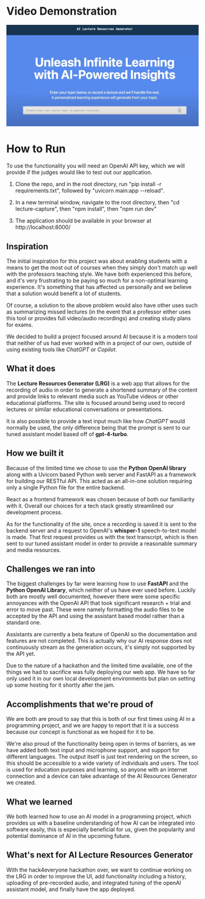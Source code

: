 # Video Demonstration 
[![Video Link](thumbnail.png)](https://www.youtube.com/watch?v=a-jg_55X8vo "AI Resources Generator")

# How to Run

To use the functionality you will need an OpenAI API key, which we will provide if the judges would like to test out our application. 

1. Clone the repo, and in the root directory, run "pip install -r requirements.txt", followed by "uvicorn main:app --reload".

2. In a new terminal window, navigate to the root directory, then "cd lecture-capture", then "npm install", then "npm run dev"

3. The application should be available in your browser at http://localhost:8000/

## Inspiration

The initial inspiration for this project was about enabling students with a means to get the most out of courses when they simply don't match up well with the professors teaching style. We have both experienced this before, and it's very frustrating to be paying so much for a non-optimal learning experience. It's something that has affected us personally and we believe that a solution would benefit a lot of students.

Of course, a solution to the above problem would also have other uses such as summarizing missed lectures (in the event that a professor either uses this tool or provides full video/audio recordings) and creating study plans for exams.

We decided to build a project focused around AI because it is a modern tool that neither of us had ever worked with in a project of our own, outside of using existing tools like _ChatGPT_ or _Copilot_.

## What it does

The **Lecture Resources Generator (LRG)** is a web app that allows for the recording of audio in order to generate a shortened summary of the content and provide links to relevant media such as YouTube videos or other educational platforms. The site is focused around being used to record lectures or similar educational conversations or presentations. 

It is also possible to provide a text input much like how _ChatGPT_ would normally be used, the only difference being that the prompt is sent to our tuned assistant model based off of **gpt-4-turbo**.

## How we built it

Because of the limited time we chose to use the **Python OpenAI library** along with a Uvicorn based Python web server and FastAPI as a framework for building our RESTful API. This acted as an all-in-one solution requiring only a single Python file for the entire backend.

React as a frontend framework was chosen because of both our familiarity with it. Overall our choices for a tech stack greatly streamlined our development process.

As for the functionality of the site, once a recording is saved it is sent to the backend server and a request to OpenAI's **whisper-1** speech-to-text model is made. That first request provides us with the text transcript, which is then sent to our tuned assistant model in order to provide a reasonable summary and media resources.

## Challenges we ran into

The biggest challenges by far were learning how to use **FastAPI** and the **Python OpenAI Library**, which neither of us have ever used before. Luckily both are mostly well documented, however there were some specific annoyances with the OpenAI API that took significant research + trial and error to move past. These were namely formatting the audio files to be accepted by the API and using the assistant based model rather than a standard one.

Assistants are currently a beta feature of OpenAI so the documentation and features are not completed. This is actually why our AI response does not continuously stream as the generation occurs, it's simply not supported by the API yet.

Due to the nature of a hackathon and the limited time available, one of the things we had to sacrifice was fully deploying our web app. We have so far only used it in our own local development environments but plan on setting up some hosting for it shortly after the jam.

## Accomplishments that we're proud of

We are both are proud to say that this is both of our first times using AI in a programming project, and we are happy to report that it is a success because our concept is functional as we hoped for it to be.

 We're also proud of the functionality being open in terms of barriers, as we have added both text input and microphone support, and support for different languages. The output itself is just text rendering on the screen, so this should be accessible to a wide variety of individuals and users. The tool is used for education purposes and learning, so anyone with an internet connection and a device can take advantage of the AI Resources Generator we created. 

## What we learned

We both learned how to use an AI model in a programming project, which provides us with a baseline understanding of how AI can be integrated into software easily, this is especially beneficial for us, given the popularity and potential dominance of AI in the upcoming future. 

## What's next for AI Lecture Resources Generator

With the hack4everyone hackathon over, we want to continue working on the LRG in order to improve the UI, add functionality including a history, uploading of pre-recorded audio, and integrated tuning of the openAI assistant model, and finally have the app deployed. 
